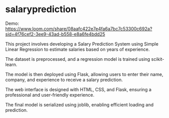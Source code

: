 # salaryprediction

Demo: https://www.loom.com/share/08aafc422e7e4fa6a7bc7c53300c692a?sid=4f76cef2-3ee9-43ad-b558-e8a6fe4bdd25 

This project involves developing a Salary Prediction System using Simple Linear Regression to estimate salaries based on years of experience. 

The dataset is preprocessed, and a regression model is trained using scikit-learn. 

The model is then deployed using Flask, allowing users to enter their name, company, and experience to receive a salary prediction. 

The web interface is designed with HTML, CSS, and Flask, ensuring a professional and user-friendly experience.

The final model is serialized using joblib, enabling efficient loading and prediction.
